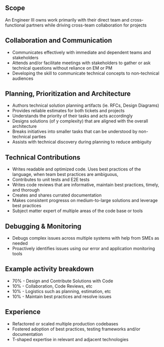 ## Scope
An Engineer III owns work primarily with their direct team and cross-functional partners while driving cross-team collaboration for projects

## Collaboration and Communication
- Communicates effectively with immediate and dependent teams and stakeholders
- Attends and/or facilitate meetings with stakeholders to gather or ask technical questions without reliance on EM or PM
- Developing the skill to communicate technical concepts to non-technical audiences

## Planning, Prioritization and Architecture
- Authors technical solution planning artifacts (ie. RFCs, Design Diagrams)
- Provides reliable estimates for both tickets and projects
- Understands the priority of their tasks and acts accordingly
- Designs solutions (of y complexity) that are aligned with the overall architecture
- Breaks initiatives into smaller tasks that can be understood by non-technical parties
- Assists with technical discovery during planning to reduce ambiguity
	
## Technical Contributions
- Writes readable and optimized code. Uses best practices of the language, when team best practices are ambiguous, 
- Contributes to unit tests and E2E tests 
- Writes code reviews that are informative, maintain best practices, timely, and thorough
- Creates and shares currated documentation
- Makes consistent progresss on medium-to-large solutions and leverage best practices
- Subject matter expert of multiple areas of the code base or tools
	
## Debugging & Monitoring
- Debugs complex issues across multiple systems with help from SMEs as needed
- Proactively identifies issues using our error and application monitoring tools
	
## Example activity breakdown
- 70% - Design and Contribute Solutions with Code
- 10% - Collaboration, Code Reviews, etc
- 10% - Logistics such as planning, estimation, etc
- 10% - Maintain best practices and resolve issues

## Experience
- Refactored or scaled multiple production codebases
- Fostered adoption of best practices, testing frameworks and/or documentation
- T-shaped expertise in relevant and adjacent technologies
